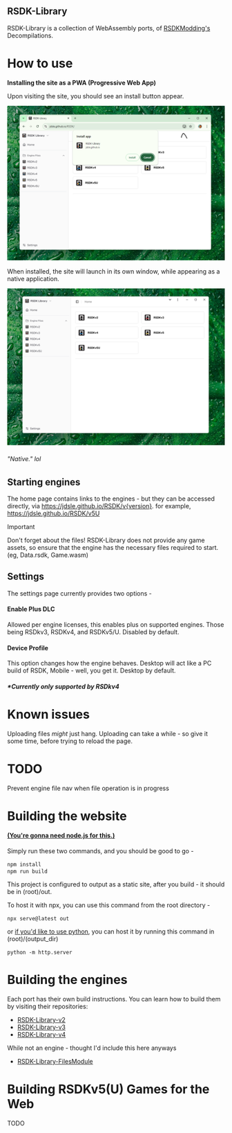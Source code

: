 ## RSDK-Library

RSDK-Library is a collection of WebAssembly ports, of [RSDKModding's](https://github.com/RSDKModding) Decompilations.

# How to use

**Installing the site as a PWA (Progressive Web App)**

Upon visiting the site, you should see an install button appear.

![PWA Installation Prompt](/RepoAssets/ChromeInstallPrompt.png)

When installed, the site will launch in its own window, while appearing as a native application.

![PWA Installed](/RepoAssets/ChromeInstalled.png)
###### "Native." lol

## Starting engines

The home page contains links to the engines - but they can be accessed directly, via https://jdsle.github.io/RSDK/v{version}. for example, https://jdsle.github.io/RSDK/v5U

> [!IMPORTANT]  
> Don't forget about the files! RSDK-Library does not provide any game assets, so ensure that the engine has the necessary files required to start. (eg, Data.rsdk, Game.wasm)

## Settings

The settings page currently provides two options -

#### Enable Plus DLC
Allowed per engine licenses, this enables plus on supported engines. Those being RSDkv3, RSDKv4, and RSDKv5/U. Disabled by default.

#### Device Profile
This option changes how the engine behaves. Desktop will act like a PC build of RSDK, Mobile - well, you get it. Desktop by default.
##### *Currently only supported by RSDkv4

# Known issues

Uploading files *might* just hang. Uploading can take a while - so give it some time, before trying to reload the page.

# TODO

Prevent engine file nav when file operation is in progress

# Building the website
#### [(You're gonna need node.js for this.)](https://nodejs.org/en/download/package-manager)
Simply run these two commands, and you should be good to go -
```
npm install
npm run build
```

This project is configured to output as a static site, after you build - it should be in (root)/out.

To host it with npx, you can use this command from the root directory -
```
npx serve@latest out
```

or [if you'd like to use python](https://www.python.org/downloads/), you can host it by running this command in (root)/(output_dir)
```
python -m http.server
```

# Building the engines

Each port has their own build instructions. You can learn how to build them by visiting their repositories:
* [RSDK-Library-v2](https://github.com/Jdsle/RSDK-Library-v2)
* [RSDK-Library-v3](https://github.com/Jdsle/RSDK-Library-v3)
* [RSDK-Library-v4](https://github.com/Jdsle/RSDK-Library-v4)

While not an engine - thought I'd include this here anyways
* [RSDK-Library-FilesModule](https://github.com/Jdsle/RSDK-Library-FilesModule)

# Building RSDKv5(U) Games for the Web
TODO
